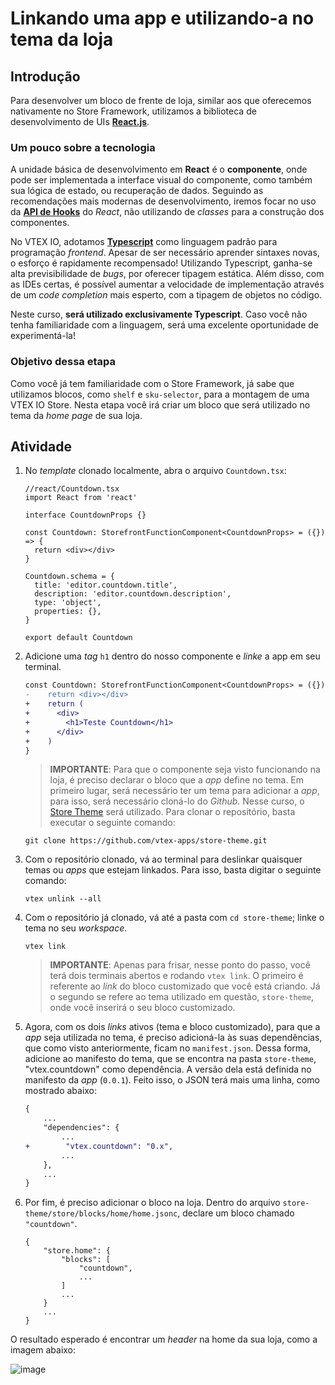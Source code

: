 # Linkando uma app e utilizando-a no tema da loja

## Introdução
Para desenvolver um bloco de frente de loja, similar aos que oferecemos nativamente no Store Framework, utilizamos a biblioteca de desenvolvimento de UIs **[React.js](https://reactjs.org/)**.

### Um pouco sobre a tecnologia

A unidade básica de desenvolvimento em **React** é o **componente**, onde pode ser implementada a interface visual do componente, como também sua lógica de estado, ou recuperação de dados. Seguindo as recomendações mais modernas de desenvolvimento, iremos focar no uso da [**API de Hooks**](https://reactjs.org/docs/hooks-intro.html) do *React*, não utilizando de *classes* para a construção dos componentes.

No VTEX IO, adotamos [**Typescript**](https://www.typescriptlang.org/) como linguagem padrão para programação *frontend*. Apesar de ser necessário aprender sintaxes novas, o esforço é rapidamente recompensado! Utilizando Typescript, ganha-se alta previsibilidade de *bugs*, por oferecer tipagem estática. Além disso, com as IDEs certas, é possível aumentar a velocidade de implementação através de um *code completion* mais esperto, com a tipagem de objetos no código.

Neste curso, **será utilizado exclusivamente Typescript**. Caso você não tenha familiaridade com a linguagem, será uma excelente oportunidade de experimentá-la!

### Objetivo dessa etapa
Como você já tem familiaridade com o Store Framework, já sabe que utilizamos blocos, como `shelf` e  `sku-selector`, para a montagem de uma VTEX IO Store. Nesta etapa você irá criar um bloco que será utilizado no tema da *home page* de sua loja.

## Atividade
1. No *template* clonado localmente, abra o arquivo `Countdown.tsx`:

    ```tsx
    //react/Countdown.tsx
    import React from 'react'

    interface CountdownProps {}

    const Countdown: StorefrontFunctionComponent<CountdownProps> = ({}) => {
      return <div></div>
    }

    Countdown.schema = {
      title: 'editor.countdown.title',
      description: 'editor.countdown.description',
      type: 'object',
      properties: {},
    }

    export default Countdown
    ```

2. Adicione uma *tag* `h1` dentro do nosso componente e *linke* a app em seu terminal.
    ```diff
    const Countdown: StorefrontFunctionComponent<CountdownProps> = ({}) => {
    -    return <div></div>
    +    return (
    +      <div>
    +        <h1>Teste Countdown</h1>
    +      </div>
    +    )
    }
    ```

    >**IMPORTANTE**: Para que o componente seja visto funcionando na loja, é preciso declarar o bloco que a *app* define no tema. Em primeiro lugar, será necessário ter um tema para adicionar a *app*, para isso, será necessário cloná-lo do *Github*. Nesse curso, o [Store Theme](https://github.com/vtex-apps/store-theme.git) será utilizado. Para clonar o repositório, basta executar o seguinte comando:

    ```
    git clone https://github.com/vtex-apps/store-theme.git
    ```

3. Com o repositório clonado, vá ao terminal para deslinkar quaisquer temas ou *apps* que estejam linkados. Para isso, basta digitar o seguinte comando:
    ```
    vtex unlink --all
    ```
4. Com o repositório já clonado, vá até a pasta com `cd store-theme`; linke o tema no seu *workspace*.
    ```
    vtex link
    ```

    >**IMPORTANTE**: Apenas para frisar, nesse ponto do passo, você terá dois terminais abertos e rodando `vtex link`. O primeiro é referente ao *link* do bloco customizado que você está criando. Já o segundo se refere ao tema utilizado em questão, `store-theme`, onde você inserirá o seu bloco customizado.

5. Agora, com os dois *links* ativos (tema e bloco customizado), para que a *app* seja utilizada no tema, é preciso adicioná-la às suas dependências, que como visto anteriormente, ficam no `manifest.json`. Dessa forma, adicione ao manifesto do tema, que se encontra na pasta `store-theme`, "vtex.countdown" como dependência. A versão dela está definida no manifesto da *app* (`0.0.1`). Feito isso, o JSON terá mais uma linha, como mostrado abaixo:
    ```diff
    {
        ...
        "dependencies": {
            ...
    +        "vtex.countdown": "0.x",
            ...
        },
        ...
    }
    ```
5. Por fim, é preciso adicionar o bloco na loja. Dentro do arquivo `store-theme/store/blocks/home/home.jsonc`, declare um bloco chamado `"countdown"`. 
    ```
    {
        "store.home": {
            "blocks": [
                "countdown",
                ...
            ]
            ...
        }
        ...
    }
    ```
O resultado esperado é encontrar um *header* na home da sua loja, como a imagem abaixo:

![image](https://user-images.githubusercontent.com/19495917/74960422-11d7d980-53eb-11ea-9d32-f0aa1340f0af.png)


